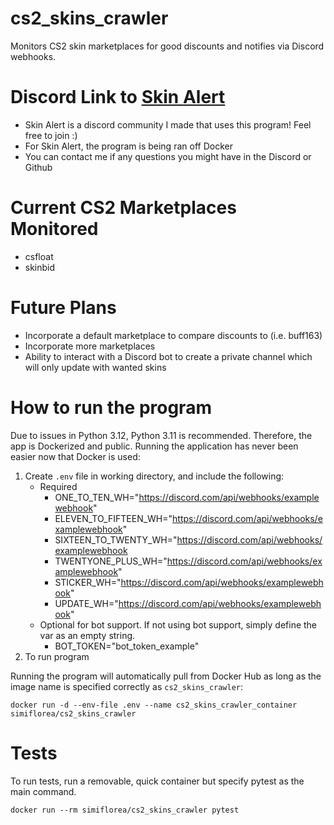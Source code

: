 # cs2_skins_crawler
Monitors CS2 skin marketplaces for good discounts and notifies via Discord webhooks.

# Discord Link to [Skin Alert](https://discord.gg/uMHSyhzMNU)
- Skin Alert is a discord community I made that uses this program! Feel free to join :)
- For Skin Alert, the program is being ran off Docker
- You can contact me if any questions you might have in the Discord or Github

# Current CS2 Marketplaces Monitored
- csfloat
- skinbid

# Future Plans
- Incorporate a default marketplace to compare discounts to (i.e. buff163)
- Incorporate more marketplaces
- Ability to interact with a Discord bot to create a private channel which will only update with wanted skins

# How to run the program
Due to issues in Python 3.12, Python 3.11 is recommended. Therefore, the app is Dockerized and public. Running the application has never been easier now that Docker is used:
1. Create `.env` file in working directory, and include the following:
   - Required
      - ONE_TO_TEN_WH="https://discord.com/api/webhooks/examplewebhook"
      - ELEVEN_TO_FIFTEEN_WH="https://discord.com/api/webhooks/examplewebhook"
      - SIXTEEN_TO_TWENTY_WH="https://discord.com/api/webhooks/examplewebhook
      - TWENTYONE_PLUS_WH="https://discord.com/api/webhooks/examplewebhook"
      - STICKER_WH="https://discord.com/api/webhooks/examplewebhook"
      - UPDATE_WH="https://discord.com/api/webhooks/examplewebhook"
   - Optional for bot support. If not using bot support, simply define the var as an empty string.
      - BOT_TOKEN="bot_token_example"
2. To run program

Running the program will automatically pull from Docker Hub as long as the image name is specified correctly as `cs2_skins_crawler`:

`docker run -d --env-file .env --name cs2_skins_crawler_container simiflorea/cs2_skins_crawler`

# Tests
To run tests, run a removable, quick container but specify pytest as the main command.

`docker run --rm simiflorea/cs2_skins_crawler pytest`
